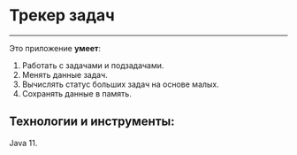 # Трекер задач 
___

Это приложение **умеет**:
1. Работать с задачами и подзадачами.
2. Менять данные задач.
3. Вычислять статус больших задач на основе малых.
4. Сохранять данные в память.

## Технологии и инструменты:
Java 11.
